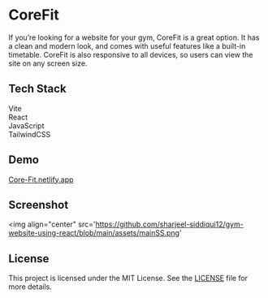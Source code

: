 # CoreFit

If you’re looking for a website for your gym, CoreFit is a great option. It has a clean and modern look, and comes with useful features like a built-in timetable. CoreFit is also responsive to all devices, so users can view the site on any screen size.

## Tech Stack

Vite<br/>
React<br/>
JavaScript<br/>
TailwindCSS<br/>

## Demo

<a href='https://core-fit.netlify.app/'>Core-Fit.netlify.app</a>

## Screenshot

<img align="center" src='https://github.com/sharjeel-siddiqui12/gym-website-using-react/blob/main/assets/mainSS.png'

## License
This project is licensed under the MIT License. See the [LICENSE](./LICENSE) file for more details.
